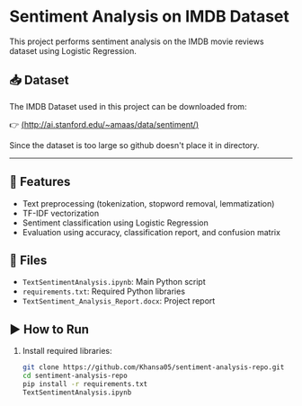 # Sentiment Analysis on IMDB Dataset

This project performs sentiment analysis on the IMDB movie reviews dataset using Logistic Regression.

## 📥 Dataset

The IMDB Dataset used in this project can be downloaded from:

👉 [(http://ai.stanford.edu/~amaas/data/sentiment/)](https://ai.stanford.edu/~amaas/data/sentiment/)

Since the dataset is too large so github doesn't place it in directory.

---

## 📌 Features
- Text preprocessing (tokenization, stopword removal, lemmatization)
- TF-IDF vectorization
- Sentiment classification using Logistic Regression
- Evaluation using accuracy, classification report, and confusion matrix

## 📁 Files
- `TextSentimentAnalysis.ipynb`: Main Python script
- `requirements.txt`: Required Python libraries
- `TextSentiment_Analysis_Report.docx`: Project report

## ▶️ How to Run
1. Install required libraries:
   ```bash
   git clone https://github.com/Khansa05/sentiment-analysis-repo.git
   cd sentiment-analysis-repo
   pip install -r requirements.txt
   TextSentimentAnalysis.ipynb
